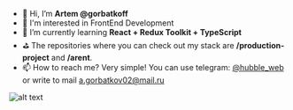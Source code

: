 - 👋 Hi, I’m **Artem @gorbatkoff**
- 👀 I'm interested in FrontEnd Development
- 🌱 I’m currently learning **React + Redux Toolkit + TypeScript**
- ⛳ The repositories where you can check out my stack are **/production-project** and **/arent**.
- 📫 How to reach me? Very simple! You can use telegram: [@hubble_web](https://t.me/hubble_web) or
write to mail a.gorbatkov02@mail.ru

![alt text](https://www.codewars.com/users/Hu88le/badges/large)
